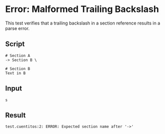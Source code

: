 # Error: Malformed Trailing Backslash

This test verifies that a trailing backslash in a section reference results in a parse error.

## Script
```cuentitos
# Section A
-> Section B \

# Section B
Text in B
```

## Input
```input
s
```

## Result
```result
test.cuentitos:2: ERROR: Expected section name after '->'
```
